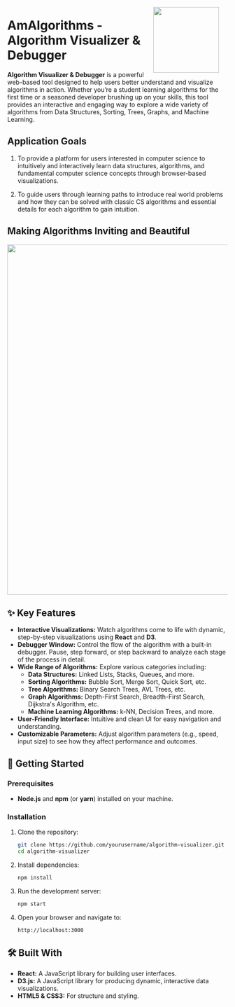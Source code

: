 

<p>
  <img align="right" width="150px" style="padding-right: 20px" src="https://raw.githubusercontent.com/luaywadie/AmAlgorithms/master/assets/Animated_Logo2.gif" />
</p>

# AmAlgorithms - Algorithm Visualizer & Debugger


**Algorithm Visualizer & Debugger** is a powerful web-based tool designed to help users better understand and visualize algorithms in action. Whether you’re a student learning algorithms for the first time or a seasoned developer brushing up on your skills, this tool provides an interactive and engaging way to explore a wide variety of algorithms from Data Structures, Sorting, Trees, Graphs, and Machine Learning.

## Application Goals

1. To provide a platform for users interested in computer science to intuitively and interactively learn data structures, algorithms, and fundamental computer science concepts through browser-based visualizations. 

2. To guide users through learning paths to introduce real world problems and how they can be solved with classic CS algorithms and essential details for each algorithm to gain intuition. 

## Making Algorithms Inviting and Beautiful
<img width="800px" src="https://raw.githubusercontent.com/luaywadie/AmAlgorithms/master/assets/screenshots/screenshot-homepage.gif" />


## ✨ Key Features

- **Interactive Visualizations:** Watch algorithms come to life with dynamic, step-by-step visualizations using **React** and **D3**.
- **Debugger Window:** Control the flow of the algorithm with a built-in debugger. Pause, step forward, or step backward to analyze each stage of the process in detail.
- **Wide Range of Algorithms:** Explore various categories including:
  - **Data Structures:** Linked Lists, Stacks, Queues, and more.
  - **Sorting Algorithms:** Bubble Sort, Merge Sort, Quick Sort, etc.
  - **Tree Algorithms:** Binary Search Trees, AVL Trees, etc.
  - **Graph Algorithms:** Depth-First Search, Breadth-First Search, Dijkstra's Algorithm, etc.
  - **Machine Learning Algorithms:** k-NN, Decision Trees, and more.
- **User-Friendly Interface:** Intuitive and clean UI for easy navigation and understanding.
- **Customizable Parameters:** Adjust algorithm parameters (e.g., speed, input size) to see how they affect performance and outcomes.

## 🚀 Getting Started

### Prerequisites

- **Node.js** and **npm** (or **yarn**) installed on your machine.

### Installation

1. Clone the repository:

   ```bash
   git clone https://github.com/yourusername/algorithm-visualizer.git
   cd algorithm-visualizer
   ```

2. Install dependencies:

   ```bash
   npm install
   ```

3. Run the development server:

   ```bash
   npm start
   ```

4. Open your browser and navigate to:

   ```bash
   http://localhost:3000
   ```

## 🛠️ Built With

- **React:** A JavaScript library for building user interfaces.
- **D3.js:** A JavaScript library for producing dynamic, interactive data visualizations.
- **HTML5 & CSS3:** For structure and styling.
